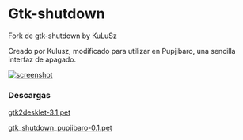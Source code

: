 Gtk-shutdown
============

Fork de gtk-shutdown by KuLuSz

Creado por Kulusz, modificado para utilizar en Pupjibaro,
una sencilla interfaz de apagado.

[![screenshot](http://s5.postimg.org/7xtzibp2f/gtkshutdown.png)](http://s5.postimg.org/7xtzibp2f/gtkshutdown.png)

### Descargas

[gtk2desklet-3.1.pet](https://copy.com/uwpbs1YuusfV)

[gtk_shutdown_pupjibaro-0.1.pet](https://copy.com/tkB04mQokrKp)
